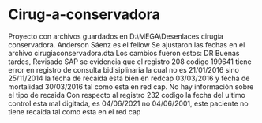 # Cirug-a-conservadora
Proyecto con archivos guardados en D:\MEGA\Desenlaces cirugía conservadora. Anderson Sáenz es el fellow
Se ajustaron las fechas en el archivo cirugiaconservadora.dta
Los cambios fueron estos:
DR Buenas tardes, 
Revisado SAP 
se evidencia que el registro 208 codigo 199641 tiene error en registro de consulta bidisiplinaria
la cual no es 21/01/2016  sino  25/11/2014   la fecha de recaída esta bién en redcap 03/03/2016 y fecha de mortalidad 30/03/2016 tal como esta en red cap. No hay información sobre el tipo de recaida
Con respecto al registro 232 codigo la fecha del ultimo control esta mal digitada, es 04/06/2021 no 04/06/2001, este paciente no tiene recaida tal como esta en el red cap
